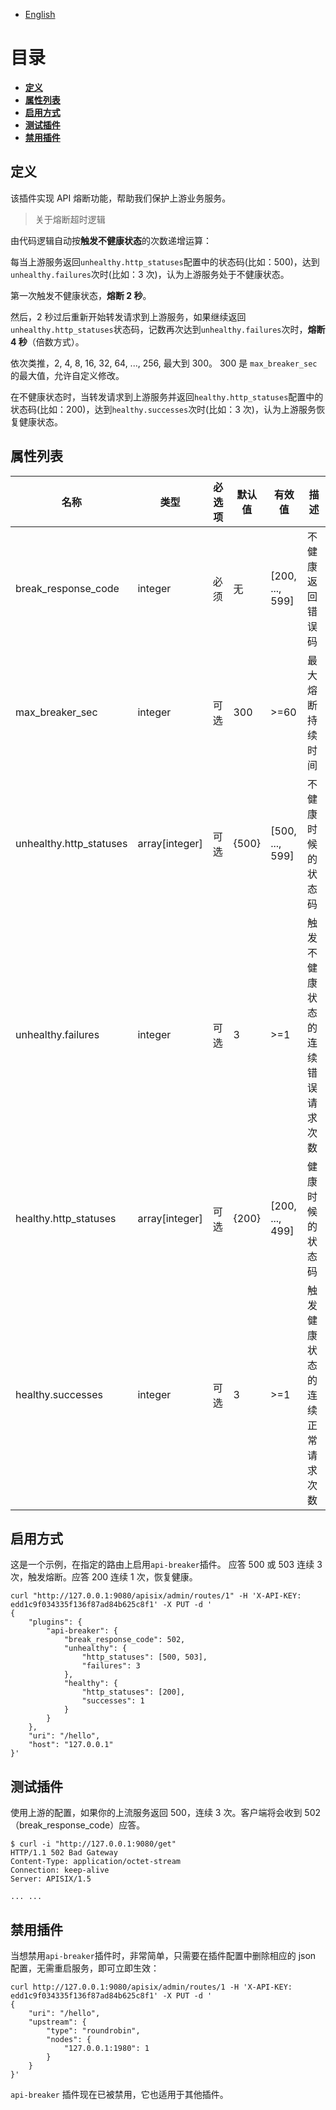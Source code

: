 <!--
#
# Licensed to the Apache Software Foundation (ASF) under one or more
# contributor license agreements.  See the NOTICE file distributed with
# this work for additional information regarding copyright ownership.
# The ASF licenses this file to You under the Apache License, Version 2.0
# (the "License"); you may not use this file except in compliance with
# the License.  You may obtain a copy of the License at
#
#     http://www.apache.org/licenses/LICENSE-2.0
#
# Unless required by applicable law or agreed to in writing, software
# distributed under the License is distributed on an "AS IS" BASIS,
# WITHOUT WARRANTIES OR CONDITIONS OF ANY KIND, either express or implied.
# See the License for the specific language governing permissions and
# limitations under the License.
#
-->

- [English](../../plugins/api-breaker.md)

# 目录

- [**定义**](#定义)
- [**属性列表**](#属性列表)
- [**启用方式**](#启用方式)
- [**测试插件**](#测试插件)
- [**禁用插件**](#禁用插件)

## 定义

该插件实现 API 熔断功能，帮助我们保护上游业务服务。

> 关于熔断超时逻辑

由代码逻辑自动按**触发不健康状态**的次数递增运算：

每当上游服务返回`unhealthy.http_statuses`配置中的状态码(比如：500)，达到`unhealthy.failures`次时(比如：3 次)，认为上游服务处于不健康状态。

第一次触发不健康状态，**熔断 2 秒**。

然后，2 秒过后重新开始转发请求到上游服务，如果继续返回`unhealthy.http_statuses`状态码，记数再次达到`unhealthy.failures`次时，**熔断 4 秒**（倍数方式）。

依次类推，2, 4, 8, 16, 32, 64, ..., 256, 最大到 300。 300 是 `max_breaker_sec` 的最大值，允许自定义修改。

在不健康状态时，当转发请求到上游服务并返回`healthy.http_statuses`配置中的状态码(比如：200)，达到`healthy.successes`次时(比如：3 次)，认为上游服务恢复健康状态。

## 属性列表

| 名称                    | 类型           | 必选项 | 默认值     | 有效值          | 描述                             |
| ----------------------- | -------------- | ------ | ---------- | --------------- | -------------------------------- |
| break_response_code     | integer        | 必须   | 无         | [200, ..., 599] | 不健康返回错误码                 |
| max_breaker_sec         | integer        | 可选   | 300        | >=60            | 最大熔断持续时间                 |
| unhealthy.http_statuses | array[integer] | 可选   | {500}      | [500, ..., 599] | 不健康时候的状态码               |
| unhealthy.failures      | integer        | 可选   | 3          | >=1             | 触发不健康状态的连续错误请求次数 |
| healthy.http_statuses   | array[integer] | 可选   | {200}      | [200, ..., 499] | 健康时候的状态码                 |
| healthy.successes       | integer        | 可选   | 3          | >=1             | 触发健康状态的连续正常请求次数   |

## 启用方式

这是一个示例，在指定的路由上启用`api-breaker`插件。
应答 500 或 503 连续 3 次，触发熔断。应答 200 连续 1 次，恢复健康。

```shell
curl "http://127.0.0.1:9080/apisix/admin/routes/1" -H 'X-API-KEY: edd1c9f034335f136f87ad84b625c8f1' -X PUT -d '
{
    "plugins": {
        "api-breaker": {
            "break_response_code": 502,
            "unhealthy": {
                "http_statuses": [500, 503],
                "failures": 3
            },
            "healthy": {
                "http_statuses": [200],
                "successes": 1
            }
        }
    },
    "uri": "/hello",
    "host": "127.0.0.1"
}'
```

## 测试插件

使用上游的配置，如果你的上流服务返回 500，连续 3 次。客户端将会收到 502（break_response_code）应答。

```shell
$ curl -i "http://127.0.0.1:9080/get"
HTTP/1.1 502 Bad Gateway
Content-Type: application/octet-stream
Connection: keep-alive
Server: APISIX/1.5

... ...
```

## 禁用插件

当想禁用`api-breaker`插件时，非常简单，只需要在插件配置中删除相应的 json 配置，无需重启服务，即可立即生效：

```shell
curl http://127.0.0.1:9080/apisix/admin/routes/1 -H 'X-API-KEY: edd1c9f034335f136f87ad84b625c8f1' -X PUT -d '
{
    "uri": "/hello",
    "upstream": {
        "type": "roundrobin",
        "nodes": {
            "127.0.0.1:1980": 1
        }
    }
}'
```

`api-breaker` 插件现在已被禁用，它也适用于其他插件。
